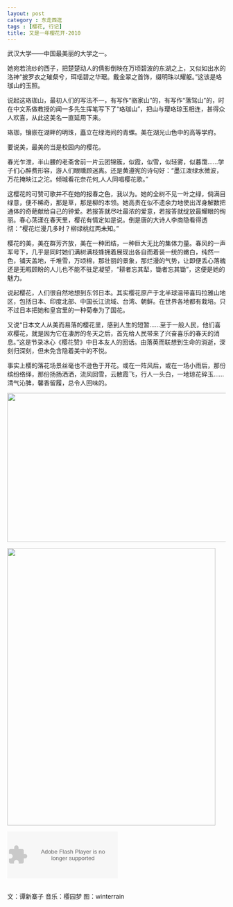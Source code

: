```yaml
---
layout: post
category : 东走西逛
tags : [樱花, 行记]
title: 又是一年樱花开-2010
---
```

武汉大学——中国最美丽的大学之一。

她宛若浣纱的西子，把楚楚动人的倩影倒映在万顷碧波的东湖之上，又似如出水的洛神“披罗衣之璀粲兮，珥瑶碧之华琚。戴金翠之首饰，缀明珠以耀躯。”这该是珞珈山的玉照。

说起这珞珈山，最初人们的写法不一，有写作“骆家山”的，有写作“落驾山”的，时在中文系做教授的闻一多先生挥笔写下了“珞珈山”，把山与璎珞琼玉相连，甚得众人欢喜，从此这美名一直延用下来。

珞珈，镶嵌在湖畔的明珠，矗立在绿海间的青螺。美在湖光山色中的高等学府。

要说美，最美的当是校园内的樱花。

春光乍泄，半山腰的老斋舍前一片云团锦簇，似霞，似雪，似轻雾，似暮霭……学子们心醉费形容，游人们眼曛顾迷离。还是黄遵宪的诗句好：“墨江泼绿水微波，万花掩映江之沱。倾城看花奈花何,人人同唱樱花歌。”

这樱花的可赞可歌并不在她的报春之色，我以为。她的全树不见一叶之绿，倘满目绿意，便不稀奇，那是草，那是柳的本领。她高贵在似不遗余力地使出浑身解数把通体的奇葩献给自己的钟爱。若报答就尽吐最浓的爱意，若报答就绽放最耀眼的绚丽。春心荡漾在春天里，樱花有情定如是说。倒是唐的大诗人李商隐看得透彻：“樱花烂漫几多时？柳绿桃红两未知。”

樱花的美，美在群芳齐放，美在一种团结，一种巨大无比的集体力量。春风的一声军号下，几乎是同时她们满树满枝蜂拥着展现出各自而着装一统的嫩白，纯然一色，铺天盖地，千堆雪，万顷棉，那壮丽的景象，那烂漫的气势，让即便丢心落魄还是无暇顾盼的人儿也不能不驻足凝望，“耕者忘其犁，锄者忘其锄”，这便是她的魅力。

说起樱花，人们很自然地想到东邻日本。其实樱花原产于北半球温带喜玛拉雅山地区，包括日本、印度北部、中国长江流域、台湾、朝鲜。在世界各地都有栽培。只不过日本把她和皇宫里的一种菊奉为了国花。

又说“日本文人从美而易落的樱花里，感到人生的短暂……至于一般人民，他们喜欢樱花，就是因为它在凄厉的冬天之后，首先给人民带来了兴奋喜乐的春天的消息。”这是节录冰心《樱花赞》中日本友人的回话。由落英而联想到生命的消逝，深刻归深刻，但未免含隐着美中的不悦。

事实上樱的落花场景丝毫也不逊色于开花。或在一阵风后，或在一场小雨后，那份缤纷络绎，那份扬扬洒洒，流风回雪，云散霞飞，行人一头白，一地琼花碎玉……清气沁脾，馨香留履，总令人回味的。

<a href="http://pic.yupoo.com/myhut_v/BQFBd062/EbpBu.jpg"><img class="aligncenter size-full wp-image-2752" title="191822428515" src="http://pic.yupoo.com/myhut_v/BQFBd062/EbpBu.jpg" alt="" width="540" height="344" /></a>


<a href="http://pic.yupoo.com/myhut_v/BQFBcswX/tEHrx.jpg"><img class="aligncenter size-full wp-image-2753" title="191823685897" src="http://pic.yupoo.com/myhut_v/BQFBcswX/tEHrx.jpg" alt="" width="480" height="640" /></a>

<embed src="http://www.yobo.com/flash/w/105/singlemusic.swf" FlashVars="P=GW|www.yobo.com|xmlUrl|356030|w|255|skin|07|autoPlay|1|volume|80" quality="high" bgcolor="#ffffff" width="255" height="108" id="single_song_player_356030" name="single_song_player_356030" align="middle" type="application/x-shockwave-flash"> </embed>

<br />文：谭新寨子 音乐：樱园梦 图：winterrain
